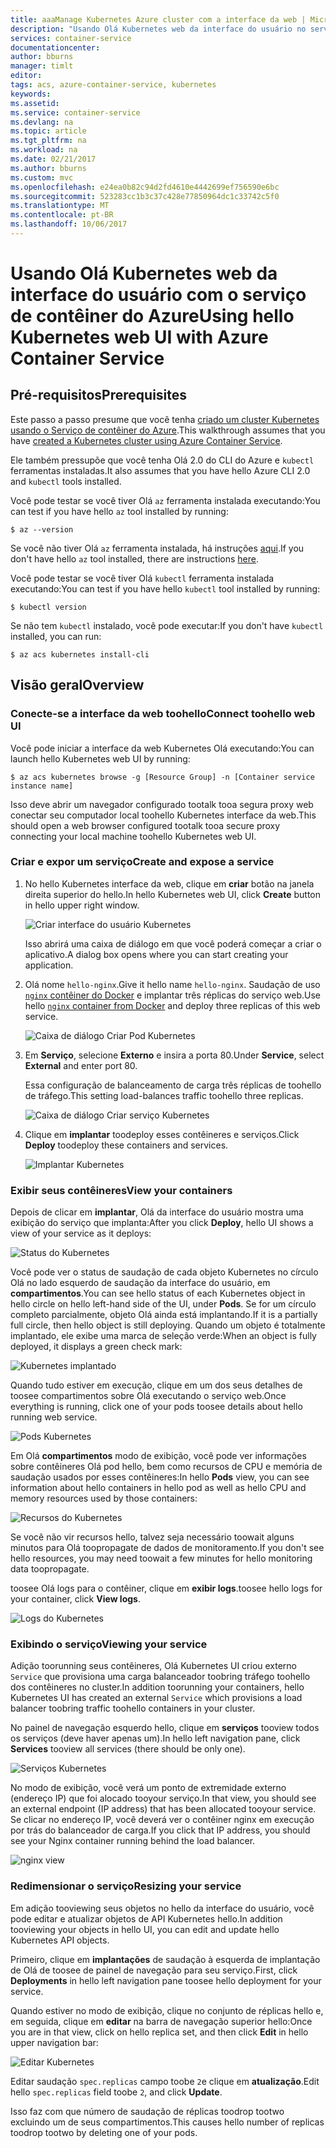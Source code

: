 ```yaml
---
title: aaaManage Kubernetes Azure cluster com a interface da web | Microsoft Docs
description: "Usando Olá Kubernetes web da interface do usuário no serviço de contêiner do Azure"
services: container-service
documentationcenter: 
author: bburns
manager: timlt
editor: 
tags: acs, azure-container-service, kubernetes
keywords: 
ms.assetid: 
ms.service: container-service
ms.devlang: na
ms.topic: article
ms.tgt_pltfrm: na
ms.workload: na
ms.date: 02/21/2017
ms.author: bburns
ms.custom: mvc
ms.openlocfilehash: e24ea0b82c94d2fd4610e4442699ef756590e6bc
ms.sourcegitcommit: 523283cc1b3c37c428e77850964dc1c33742c5f0
ms.translationtype: MT
ms.contentlocale: pt-BR
ms.lasthandoff: 10/06/2017
---
```

# <a name="using-hello-kubernetes-web-ui-with-azure-container-service"></a><span data-ttu-id="6cdef-103">Usando Olá Kubernetes web da interface do usuário com o serviço de contêiner do Azure</span><span class="sxs-lookup"><span data-stu-id="6cdef-103">Using hello Kubernetes web UI with Azure Container Service</span></span>

## <a name="prerequisites"></a><span data-ttu-id="6cdef-104">Pré-requisitos</span><span class="sxs-lookup"><span data-stu-id="6cdef-104">Prerequisites</span></span>
<span data-ttu-id="6cdef-105">Este passo a passo presume que você tenha [criado um cluster Kubernetes usando o Serviço de contêiner do Azure](container-service-kubernetes-walkthrough.md).</span><span class="sxs-lookup"><span data-stu-id="6cdef-105">This walkthrough assumes that you have [created a Kubernetes cluster using Azure Container Service](container-service-kubernetes-walkthrough.md).</span></span>


<span data-ttu-id="6cdef-106">Ele também pressupõe que você tenha Olá 2.0 do CLI do Azure e `kubectl` ferramentas instaladas.</span><span class="sxs-lookup"><span data-stu-id="6cdef-106">It also assumes that you have hello Azure CLI 2.0 and `kubectl` tools installed.</span></span>

<span data-ttu-id="6cdef-107">Você pode testar se você tiver Olá `az` ferramenta instalada executando:</span><span class="sxs-lookup"><span data-stu-id="6cdef-107">You can test if you have hello `az` tool installed by running:</span></span>

```console
$ az --version
```

<span data-ttu-id="6cdef-108">Se você não tiver Olá `az` ferramenta instalada, há instruções [aqui](https://github.com/azure/azure-cli#installation).</span><span class="sxs-lookup"><span data-stu-id="6cdef-108">If you don't have hello `az` tool installed, there are instructions [here](https://github.com/azure/azure-cli#installation).</span></span>

<span data-ttu-id="6cdef-109">Você pode testar se você tiver Olá `kubectl` ferramenta instalada executando:</span><span class="sxs-lookup"><span data-stu-id="6cdef-109">You can test if you have hello `kubectl` tool installed by running:</span></span>

```console
$ kubectl version
```

<span data-ttu-id="6cdef-110">Se não tem `kubectl` instalado, você pode executar:</span><span class="sxs-lookup"><span data-stu-id="6cdef-110">If you don't have `kubectl` installed, you can run:</span></span>

```console
$ az acs kubernetes install-cli
```

## <a name="overview"></a><span data-ttu-id="6cdef-111">Visão geral</span><span class="sxs-lookup"><span data-stu-id="6cdef-111">Overview</span></span>

### <a name="connect-toohello-web-ui"></a><span data-ttu-id="6cdef-112">Conecte-se a interface da web toohello</span><span class="sxs-lookup"><span data-stu-id="6cdef-112">Connect toohello web UI</span></span>
<span data-ttu-id="6cdef-113">Você pode iniciar a interface da web Kubernetes Olá executando:</span><span class="sxs-lookup"><span data-stu-id="6cdef-113">You can launch hello Kubernetes web UI by running:</span></span>

```console
$ az acs kubernetes browse -g [Resource Group] -n [Container service instance name]
```

<span data-ttu-id="6cdef-114">Isso deve abrir um navegador configurado tootalk tooa segura proxy web conectar seu computador local toohello Kubernetes interface da web.</span><span class="sxs-lookup"><span data-stu-id="6cdef-114">This should open a web browser configured tootalk tooa secure proxy connecting your local machine toohello Kubernetes web UI.</span></span>

### <a name="create-and-expose-a-service"></a><span data-ttu-id="6cdef-115">Criar e expor um serviço</span><span class="sxs-lookup"><span data-stu-id="6cdef-115">Create and expose a service</span></span>
1. <span data-ttu-id="6cdef-116">No hello Kubernetes interface da web, clique em **criar** botão na janela direita superior do hello.</span><span class="sxs-lookup"><span data-stu-id="6cdef-116">In hello Kubernetes web UI, click **Create** button in hello upper right window.</span></span>

    ![Criar interface do usuário Kubernetes](./media/container-service-kubernetes-ui/create.png)

    <span data-ttu-id="6cdef-118">Isso abrirá uma caixa de diálogo em que você poderá começar a criar o aplicativo.</span><span class="sxs-lookup"><span data-stu-id="6cdef-118">A dialog box opens where you can start creating your application.</span></span>

2. <span data-ttu-id="6cdef-119">Olá nome `hello-nginx`.</span><span class="sxs-lookup"><span data-stu-id="6cdef-119">Give it hello name `hello-nginx`.</span></span> <span data-ttu-id="6cdef-120">Saudação de uso [ `nginx` contêiner do Docker](https://hub.docker.com/_/nginx/) e implantar três réplicas do serviço web.</span><span class="sxs-lookup"><span data-stu-id="6cdef-120">Use hello [`nginx` container from Docker](https://hub.docker.com/_/nginx/) and deploy three replicas of this web service.</span></span>

    ![Caixa de diálogo Criar Pod Kubernetes](./media/container-service-kubernetes-ui/nginx.png)

3. <span data-ttu-id="6cdef-122">Em **Serviço**, selecione **Externo** e insira a porta 80.</span><span class="sxs-lookup"><span data-stu-id="6cdef-122">Under **Service**, select **External** and enter port 80.</span></span>

    <span data-ttu-id="6cdef-123">Essa configuração de balanceamento de carga três réplicas de toohello de tráfego.</span><span class="sxs-lookup"><span data-stu-id="6cdef-123">This setting load-balances traffic toohello three replicas.</span></span>

    ![Caixa de diálogo Criar serviço Kubernetes](./media/container-service-kubernetes-ui/service.png)

4. <span data-ttu-id="6cdef-125">Clique em **implantar** toodeploy esses contêineres e serviços.</span><span class="sxs-lookup"><span data-stu-id="6cdef-125">Click **Deploy** toodeploy these containers and services.</span></span>

    ![Implantar Kubernetes](./media/container-service-kubernetes-ui/deploy.png)

### <a name="view-your-containers"></a><span data-ttu-id="6cdef-127">Exibir seus contêineres</span><span class="sxs-lookup"><span data-stu-id="6cdef-127">View your containers</span></span>
<span data-ttu-id="6cdef-128">Depois de clicar em **implantar**, Olá da interface do usuário mostra uma exibição do serviço que implanta:</span><span class="sxs-lookup"><span data-stu-id="6cdef-128">After you click **Deploy**, hello UI shows a view of your service as it deploys:</span></span>

![Status do Kubernetes](./media/container-service-kubernetes-ui/status.png)

<span data-ttu-id="6cdef-130">Você pode ver o status de saudação de cada objeto Kubernetes no círculo Olá no lado esquerdo de saudação da interface do usuário, em **compartimentos**.</span><span class="sxs-lookup"><span data-stu-id="6cdef-130">You can see hello status of each Kubernetes object in hello circle on hello left-hand side of the UI, under **Pods**.</span></span> <span data-ttu-id="6cdef-131">Se for um círculo completo parcialmente, objeto Olá ainda está implantando.</span><span class="sxs-lookup"><span data-stu-id="6cdef-131">If it is a partially full circle, then hello object is still deploying.</span></span> <span data-ttu-id="6cdef-132">Quando um objeto é totalmente implantado, ele exibe uma marca de seleção verde:</span><span class="sxs-lookup"><span data-stu-id="6cdef-132">When an object is fully deployed, it displays a green check mark:</span></span>

![Kubernetes implantado](./media/container-service-kubernetes-ui/deployed.png)

<span data-ttu-id="6cdef-134">Quando tudo estiver em execução, clique em um dos seus detalhes de toosee compartimentos sobre Olá executando o serviço web.</span><span class="sxs-lookup"><span data-stu-id="6cdef-134">Once everything is running, click one of your pods toosee details about hello running web service.</span></span>

![Pods Kubernetes](./media/container-service-kubernetes-ui/pods.png)

<span data-ttu-id="6cdef-136">Em Olá **compartimentos** modo de exibição, você pode ver informações sobre contêineres Olá pod hello, bem como recursos de CPU e memória de saudação usados por esses contêineres:</span><span class="sxs-lookup"><span data-stu-id="6cdef-136">In hello **Pods** view, you can see information about hello containers in hello pod as well as hello CPU and memory resources used by those containers:</span></span>

![Recursos do Kubernetes](./media/container-service-kubernetes-ui/resources.png)

<span data-ttu-id="6cdef-138">Se você não vir recursos hello, talvez seja necessário toowait alguns minutos para Olá toopropagate de dados de monitoramento.</span><span class="sxs-lookup"><span data-stu-id="6cdef-138">If you don't see hello resources, you may need toowait a few minutes for hello monitoring data toopropagate.</span></span>

<span data-ttu-id="6cdef-139">toosee Olá logs para o contêiner, clique em **exibir logs**.</span><span class="sxs-lookup"><span data-stu-id="6cdef-139">toosee hello logs for your container, click **View logs**.</span></span>

![Logs do Kubernetes](./media/container-service-kubernetes-ui/logs.png)

### <a name="viewing-your-service"></a><span data-ttu-id="6cdef-141">Exibindo o serviço</span><span class="sxs-lookup"><span data-stu-id="6cdef-141">Viewing your service</span></span>
<span data-ttu-id="6cdef-142">Adição toorunning seus contêineres, Olá Kubernetes UI criou externo `Service` que provisiona uma carga balanceador toobring tráfego toohello dos contêineres no cluster.</span><span class="sxs-lookup"><span data-stu-id="6cdef-142">In addition toorunning your containers, hello Kubernetes UI has created an external `Service` which provisions a load balancer toobring traffic toohello containers in your cluster.</span></span>

<span data-ttu-id="6cdef-143">No painel de navegação esquerdo hello, clique em **serviços** tooview todos os serviços (deve haver apenas um).</span><span class="sxs-lookup"><span data-stu-id="6cdef-143">In hello left navigation pane, click **Services** tooview all services (there should be only one).</span></span>

![Serviços Kubernetes](./media/container-service-kubernetes-ui/service-deployed.png)

<span data-ttu-id="6cdef-145">No modo de exibição, você verá um ponto de extremidade externo (endereço IP) que foi alocado tooyour serviço.</span><span class="sxs-lookup"><span data-stu-id="6cdef-145">In that view, you should see an external endpoint (IP address) that has been allocated tooyour service.</span></span>
<span data-ttu-id="6cdef-146">Se clicar no endereço IP, você deverá ver o contêiner nginx em execução por trás do balanceador de carga.</span><span class="sxs-lookup"><span data-stu-id="6cdef-146">If you click that IP address, you should see your Nginx container running behind the load balancer.</span></span>

![nginx view](./media/container-service-kubernetes-ui/nginx-page.png)

### <a name="resizing-your-service"></a><span data-ttu-id="6cdef-148">Redimensionar o serviço</span><span class="sxs-lookup"><span data-stu-id="6cdef-148">Resizing your service</span></span>
<span data-ttu-id="6cdef-149">Em adição tooviewing seus objetos no hello da interface do usuário, você pode editar e atualizar objetos de API Kubernetes hello.</span><span class="sxs-lookup"><span data-stu-id="6cdef-149">In addition tooviewing your objects in hello UI, you can edit and update hello Kubernetes API objects.</span></span>

<span data-ttu-id="6cdef-150">Primeiro, clique em **implantações** de saudação à esquerda de implantação de Olá de toosee de painel de navegação para seu serviço.</span><span class="sxs-lookup"><span data-stu-id="6cdef-150">First, click **Deployments** in hello left navigation pane toosee hello deployment for your service.</span></span>

<span data-ttu-id="6cdef-151">Quando estiver no modo de exibição, clique no conjunto de réplicas hello e, em seguida, clique em **editar** na barra de navegação superior hello:</span><span class="sxs-lookup"><span data-stu-id="6cdef-151">Once you are in that view, click on hello replica set, and then click **Edit** in hello upper navigation bar:</span></span>

![Editar Kubernetes](./media/container-service-kubernetes-ui/edit.png)

<span data-ttu-id="6cdef-153">Editar saudação `spec.replicas` campo toobe `2`e clique em **atualização**.</span><span class="sxs-lookup"><span data-stu-id="6cdef-153">Edit hello `spec.replicas` field toobe `2`, and click **Update**.</span></span>

<span data-ttu-id="6cdef-154">Isso faz com que número de saudação de réplicas toodrop tootwo excluindo um de seus compartimentos.</span><span class="sxs-lookup"><span data-stu-id="6cdef-154">This causes hello number of replicas toodrop tootwo by deleting one of your pods.</span></span>

 

